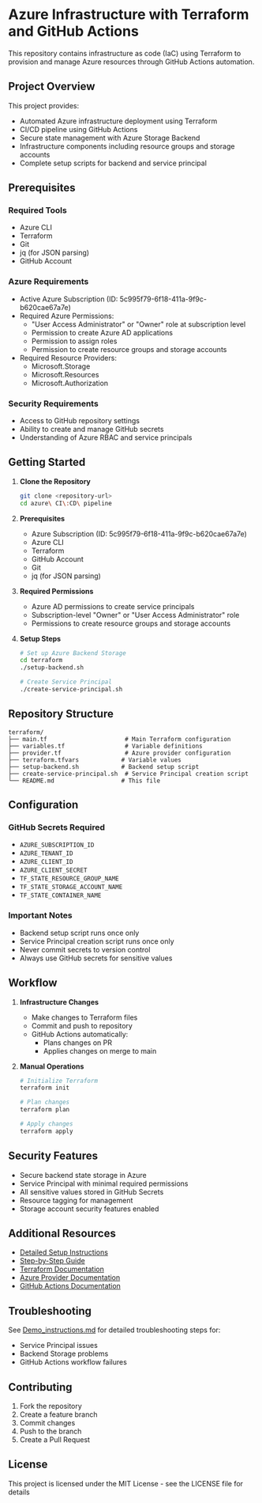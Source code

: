 # Azure Infrastructure with Terraform and GitHub Actions

This repository contains infrastructure as code (IaC) using Terraform to provision and manage Azure resources through GitHub Actions automation.

## Project Overview

This project provides:
- Automated Azure infrastructure deployment using Terraform
- CI/CD pipeline using GitHub Actions
- Secure state management with Azure Storage Backend
- Infrastructure components including resource groups and storage accounts
- Complete setup scripts for backend and service principal

## Prerequisites

### Required Tools
- Azure CLI
- Terraform
- Git
- jq (for JSON parsing)
- GitHub Account

### Azure Requirements
- Active Azure Subscription (ID: 5c995f79-6f18-411a-9f9c-b620cae67a7e)
- Required Azure Permissions:
  - "User Access Administrator" or "Owner" role at subscription level
  - Permission to create Azure AD applications
  - Permission to assign roles
  - Permission to create resource groups and storage accounts
- Required Resource Providers:
  - Microsoft.Storage
  - Microsoft.Resources
  - Microsoft.Authorization

### Security Requirements
- Access to GitHub repository settings
- Ability to create and manage GitHub secrets
- Understanding of Azure RBAC and service principals

## Getting Started

1. **Clone the Repository**
   ```bash
   git clone <repository-url>
   cd azure\ CI\:CD\ pipeline
   ```

2. **Prerequisites**
   - Azure Subscription (ID: 5c995f79-6f18-411a-9f9c-b620cae67a7e)
   - Azure CLI
   - Terraform
   - GitHub Account
   - Git
   - jq (for JSON parsing)

3. **Required Permissions**
   - Azure AD permissions to create service principals
   - Subscription-level "Owner" or "User Access Administrator" role
   - Permissions to create resource groups and storage accounts

4. **Setup Steps**
   ```bash
   # Set up Azure Backend Storage
   cd terraform
   ./setup-backend.sh

   # Create Service Principal
   ./create-service-principal.sh
   ```

## Repository Structure

```
terraform/
├── main.tf                      # Main Terraform configuration
├── variables.tf                 # Variable definitions
├── provider.tf                  # Azure provider configuration
├── terraform.tfvars            # Variable values
├── setup-backend.sh            # Backend setup script
├── create-service-principal.sh  # Service Principal creation script
└── README.md                   # This file
```

## Configuration

### GitHub Secrets Required
- `AZURE_SUBSCRIPTION_ID`
- `AZURE_TENANT_ID`
- `AZURE_CLIENT_ID`
- `AZURE_CLIENT_SECRET`
- `TF_STATE_RESOURCE_GROUP_NAME`
- `TF_STATE_STORAGE_ACCOUNT_NAME`
- `TF_STATE_CONTAINER_NAME`

### Important Notes
- Backend setup script runs once only
- Service Principal creation script runs once only
- Never commit secrets to version control
- Always use GitHub secrets for sensitive values

## Workflow

1. **Infrastructure Changes**
   - Make changes to Terraform files
   - Commit and push to repository
   - GitHub Actions automatically:
     - Plans changes on PR
     - Applies changes on merge to main

2. **Manual Operations**
   ```bash
   # Initialize Terraform
   terraform init

   # Plan changes
   terraform plan

   # Apply changes
   terraform apply
   ```

## Security Features

- Secure backend state storage in Azure
- Service Principal with minimal required permissions
- All sensitive values stored in GitHub Secrets
- Resource tagging for management
- Storage account security features enabled

## Additional Resources

- [Detailed Setup Instructions](terraform/Demo_instructions.md)
- [Step-by-Step Guide](terraform/prompts.md)
- [Terraform Documentation](https://www.terraform.io/docs)
- [Azure Provider Documentation](https://registry.terraform.io/providers/hashicorp/azurerm/latest/docs)
- [GitHub Actions Documentation](https://docs.github.com/en/actions)

## Troubleshooting

See [Demo_instructions.md](terraform/Demo_instructions.md) for detailed troubleshooting steps for:
- Service Principal issues
- Backend Storage problems
- GitHub Actions workflow failures

## Contributing

1. Fork the repository
2. Create a feature branch
3. Commit changes
4. Push to the branch
5. Create a Pull Request

## License

This project is licensed under the MIT License - see the LICENSE file for details
